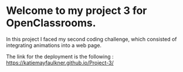# Welcome to my project 3 for OpenClassrooms.

In this project I faced my second coding challenge, which consisted of integrating animations into a web page.

The link for the deployment is the following : https://katiemayfaulkner.github.io/Project-3/
